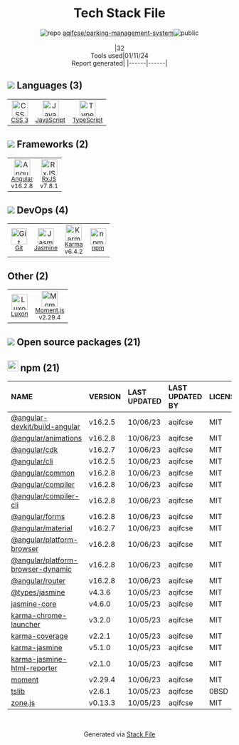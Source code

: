 <!--
&lt;--- Readme.md Snippet without images Start ---&gt;
## Tech Stack
aqifcse/parking-management-system is built on the following main stack:

- [Jasmine](http://jasmine.github.io/) – Javascript Testing Framework
- [JavaScript](https://developer.mozilla.org/en-US/docs/Web/JavaScript) – Languages
- [Karma](http://karma-runner.github.io/) – Browser Testing
- [TypeScript](http://www.typescriptlang.org) – Languages
- [RxJS](http://reactivex.io/rxjs/) – Concurrency Frameworks
- [Moment.js](http://momentjs.com/) – Javascript Utilities & Libraries
- [Angular](https://angular.io) – Javascript MVC Frameworks
- [Luxon](https://moment.github.io/luxon/) – Javascript Utilities & Libraries

Full tech stack [here](/techstack.md)

&lt;--- Readme.md Snippet without images End ---&gt;

&lt;--- Readme.md Snippet with images Start ---&gt;
## Tech Stack
aqifcse/parking-management-system is built on the following main stack:

- <img width='25' height='25' src='https://img.stackshare.io/service/831/7c0b595409af531b9cdeb07f8c513e8b.png' alt='Jasmine'/> [Jasmine](http://jasmine.github.io/) – Javascript Testing Framework
- <img width='25' height='25' src='https://img.stackshare.io/service/1209/javascript.jpeg' alt='JavaScript'/> [JavaScript](https://developer.mozilla.org/en-US/docs/Web/JavaScript) – Languages
- <img width='25' height='25' src='https://img.stackshare.io/service/1420/TidYGd6a.png' alt='Karma'/> [Karma](http://karma-runner.github.io/) – Browser Testing
- <img width='25' height='25' src='https://img.stackshare.io/service/1612/bynNY5dJ.jpg' alt='TypeScript'/> [TypeScript](http://www.typescriptlang.org) – Languages
- <img width='25' height='25' src='https://img.stackshare.io/service/1796/984368.png' alt='RxJS'/> [RxJS](http://reactivex.io/rxjs/) – Concurrency Frameworks
- <img width='25' height='25' src='https://img.stackshare.io/service/3643/Xrtdc94q_400x400.png' alt='Moment.js'/> [Moment.js](http://momentjs.com/) – Javascript Utilities & Libraries
- <img width='25' height='25' src='https://img.stackshare.io/service/3745/cb8U-gL6_400x400.jpg' alt='Angular'/> [Angular](https://angular.io) – Javascript MVC Frameworks
- <img width='25' height='25' src='https://img.stackshare.io/service/10330/no-img-open-source.png' alt='Luxon'/> [Luxon](https://moment.github.io/luxon/) – Javascript Utilities & Libraries

Full tech stack [here](/techstack.md)

&lt;--- Readme.md Snippet with images End ---&gt;
-->
<div align="center">

# Tech Stack File
![](https://img.stackshare.io/repo.svg "repo") [aqifcse/parking-management-system](https://github.com/aqifcse/parking-management-system)![](https://img.stackshare.io/public_badge.svg "public")
<br/><br/>
|32<br/>Tools used|01/11/24 <br/>Report generated|
|------|------|
</div>

## <img src='https://img.stackshare.io/languages.svg'/> Languages (3)
<table><tr>
  <td align='center'>
  <img width='36' height='36' src='https://img.stackshare.io/service/6727/css.png' alt='CSS 3'>
  <br>
  <sub><a href="https://developer.mozilla.org/en-US/docs/Web/CSS/CSS3">CSS 3</a></sub>
  <br>
  <sub></sub>
</td>

<td align='center'>
  <img width='36' height='36' src='https://img.stackshare.io/service/1209/javascript.jpeg' alt='JavaScript'>
  <br>
  <sub><a href="https://developer.mozilla.org/en-US/docs/Web/JavaScript">JavaScript</a></sub>
  <br>
  <sub></sub>
</td>

<td align='center'>
  <img width='36' height='36' src='https://img.stackshare.io/service/1612/bynNY5dJ.jpg' alt='TypeScript'>
  <br>
  <sub><a href="http://www.typescriptlang.org">TypeScript</a></sub>
  <br>
  <sub></sub>
</td>

</tr>
</table>

## <img src='https://img.stackshare.io/frameworks.svg'/> Frameworks (2)
<table><tr>
  <td align='center'>
  <img width='36' height='36' src='https://img.stackshare.io/service/3745/cb8U-gL6_400x400.jpg' alt='Angular'>
  <br>
  <sub><a href="https://angular.io">Angular</a></sub>
  <br>
  <sub>v16.2.8</sub>
</td>

<td align='center'>
  <img width='36' height='36' src='https://img.stackshare.io/service/1796/984368.png' alt='RxJS'>
  <br>
  <sub><a href="http://reactivex.io/rxjs/">RxJS</a></sub>
  <br>
  <sub>v7.8.1</sub>
</td>

</tr>
</table>

## <img src='https://img.stackshare.io/devops.svg'/> DevOps (4)
<table><tr>
  <td align='center'>
  <img width='36' height='36' src='https://img.stackshare.io/service/1046/git.png' alt='Git'>
  <br>
  <sub><a href="http://git-scm.com/">Git</a></sub>
  <br>
  <sub></sub>
</td>

<td align='center'>
  <img width='36' height='36' src='https://img.stackshare.io/service/831/7c0b595409af531b9cdeb07f8c513e8b.png' alt='Jasmine'>
  <br>
  <sub><a href="http://jasmine.github.io/">Jasmine</a></sub>
  <br>
  <sub></sub>
</td>

<td align='center'>
  <img width='36' height='36' src='https://img.stackshare.io/service/1420/TidYGd6a.png' alt='Karma'>
  <br>
  <sub><a href="http://karma-runner.github.io/">Karma</a></sub>
  <br>
  <sub>v6.4.2</sub>
</td>

<td align='center'>
  <img width='36' height='36' src='https://img.stackshare.io/service/1120/lejvzrnlpb308aftn31u.png' alt='npm'>
  <br>
  <sub><a href="https://www.npmjs.com/">npm</a></sub>
  <br>
  <sub></sub>
</td>

</tr>
</table>

## Other (2)
<table><tr>
  <td align='center'>
  <img width='36' height='36' src='https://img.stackshare.io/service/10330/no-img-open-source.png' alt='Luxon'>
  <br>
  <sub><a href="https://moment.github.io/luxon/">Luxon</a></sub>
  <br>
  <sub></sub>
</td>

<td align='center'>
  <img width='36' height='36' src='https://img.stackshare.io/service/3643/Xrtdc94q_400x400.png' alt='Moment.js'>
  <br>
  <sub><a href="http://momentjs.com/">Moment.js</a></sub>
  <br>
  <sub>v2.29.4</sub>
</td>

</tr>
</table>


## <img src='https://img.stackshare.io/group.svg' /> Open source packages (21)</h2>

## <img width='24' height='24' src='https://img.stackshare.io/service/1120/lejvzrnlpb308aftn31u.png'/> npm (21)

|NAME|VERSION|LAST UPDATED|LAST UPDATED BY|LICENSE|VULNERABILITIES|
|:------|:------|:------|:------|:------|:------|
|[@angular-devkit/build-angular](https://www.npmjs.com/@angular-devkit/build-angular)|v16.2.5|10/06/23|aqifcse |MIT|N/A|
|[@angular/animations](https://www.npmjs.com/@angular/animations)|v16.2.8|10/06/23|aqifcse |MIT|N/A|
|[@angular/cdk](https://www.npmjs.com/@angular/cdk)|v16.2.7|10/06/23|aqifcse |MIT|N/A|
|[@angular/cli](https://www.npmjs.com/@angular/cli)|v16.2.5|10/06/23|aqifcse |MIT|N/A|
|[@angular/common](https://www.npmjs.com/@angular/common)|v16.2.8|10/06/23|aqifcse |MIT|N/A|
|[@angular/compiler](https://www.npmjs.com/@angular/compiler)|v16.2.8|10/06/23|aqifcse |MIT|N/A|
|[@angular/compiler-cli](https://www.npmjs.com/@angular/compiler-cli)|v16.2.8|10/06/23|aqifcse |MIT|N/A|
|[@angular/forms](https://www.npmjs.com/@angular/forms)|v16.2.8|10/06/23|aqifcse |MIT|N/A|
|[@angular/material](https://www.npmjs.com/@angular/material)|v16.2.7|10/06/23|aqifcse |MIT|N/A|
|[@angular/platform-browser](https://www.npmjs.com/@angular/platform-browser)|v16.2.8|10/06/23|aqifcse |MIT|N/A|
|[@angular/platform-browser-dynamic](https://www.npmjs.com/@angular/platform-browser-dynamic)|v16.2.8|10/06/23|aqifcse |MIT|N/A|
|[@angular/router](https://www.npmjs.com/@angular/router)|v16.2.8|10/06/23|aqifcse |MIT|N/A|
|[@types/jasmine](https://www.npmjs.com/@types/jasmine)|v4.3.6|10/05/23|aqifcse |MIT|N/A|
|[jasmine-core](https://www.npmjs.com/jasmine-core)|v4.6.0|10/05/23|aqifcse |MIT|N/A|
|[karma-chrome-launcher](https://www.npmjs.com/karma-chrome-launcher)|v3.2.0|10/05/23|aqifcse |MIT|N/A|
|[karma-coverage](https://www.npmjs.com/karma-coverage)|v2.2.1|10/05/23|aqifcse |MIT|N/A|
|[karma-jasmine](https://www.npmjs.com/karma-jasmine)|v5.1.0|10/05/23|aqifcse |MIT|N/A|
|[karma-jasmine-html-reporter](https://www.npmjs.com/karma-jasmine-html-reporter)|v2.1.0|10/05/23|aqifcse |MIT|N/A|
|[moment](https://www.npmjs.com/moment)|v2.29.4|10/06/23|aqifcse |MIT|N/A|
|[tslib](https://www.npmjs.com/tslib)|v2.6.1|10/05/23|aqifcse |0BSD|N/A|
|[zone.js](https://www.npmjs.com/zone.js)|v0.13.3|10/05/23|aqifcse |MIT|N/A|

<br/>
<div align='center'>

Generated via [Stack File](https://github.com/marketplace/stack-file)
